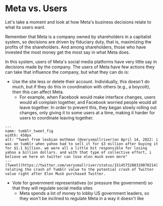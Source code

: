 # Meta vs. Users

Let's take a moment and look at how Meta's business decisions relate to what its users want.

Remember that Meta is a company owned by shareholders in a capitalist system, so decisions are driven by fiduciary duty, that is, maximizing the profits of the shareholders. And among shareholders, those who have invested the most money get the most say in what Meta does.

In this system, users of Meta's social media platforms have very little say in decisions made by the company. The users of Meta have few actions they can take that influence the company, but what they can do is:
- Use the site less or delete their account. Individually, this doesn't do much, but if they do this in coordination with others (e.g., a boycott), then this can affect Meta.
  - For example, when Facebook would make interface changes, users would all complain together, and Facebook worried people would all leave together. In order to prevent this, they began slowly rolling out changes, only giving it to some users at a time, making it harder for users to coordinate leaving together.
 

```{figure} tumblr_tweet.png
---
name: tumblr_tweet_fig
width: 450px
alt: "Tweet from lesbian mothman (@verysmallriver)on April 14, 2022: i was on tumblr when yahoo had to sell it for $3 million after buying it for $1.1 billion. we were all a little bit responsible for losing yahoo a billion dollars. and with that type of collective effort, i believe we here on twitter can lose elon musk even more"
---
[Tweet](https://twitter.com/verysmallriver/status/1514575288319070214) relating the crash of Tumblr value to the potential crash of Twitter value right after Elon Musk purchased Twitter.
```

- Vote for government representatives (or pressure the government) so that they will regulate social media sites
  - Meta spends a lot of money to lobby US government leaders, so they won't be inclined to regulate Meta in a way it doesn't like
